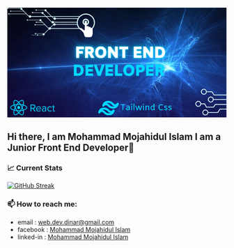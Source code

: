[![Mohammad Mojahidul Islam ](https://raw.githubusercontent.com/Mujahidul-Islam11/Mujahidul-Islam11/491dc937b345c4a4ddb8df1a5339899727cf0418/images/banner.png)](
    https://www.linkedin.com/in/mohammad-mojahidul-islam-71675629b/
)
## Hi there, I am Mohammad Mojahidul Islam I am a Junior Front End Developer👋
### 📈 Current Stats
[![GitHub Streak](https://streak-stats.demolab.com?user=Mujahidul-Islam11)](https://git.io/streak-stats)
### 📫 How to reach me:
- email : web.dev.dinar@gmail.com
- facebook : [Mohammad Mojahidul Islam](https://www.facebook.com/profile.php?id=61552796227649)
- linked-in : [Mohammad Mojahidul Islam](https://www.linkedin.com/in/mohammad-mojahidul-islam-71675629b/)
<!--
**Mujahidul-Islam11/Mujahidul-Islam11** is a ✨ _special_ ✨ repository because its `README.md` (this file) appears on your GitHub profile.

Here are some ideas to get you started:

- 🔭 I’m currently working on ...
- 🌱 I’m currently learning ...
- 👯 I’m looking to collaborate on ...
- 🤔 I’m looking for help with ...
- 💬 Ask me about ...
- 📫 How to reach me: ...
- 😄 Pronouns: ...
- ⚡ Fun fact: ...
-->
